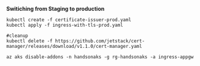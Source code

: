 

**Switiching from Staging to production**
```
kubectl create -f certificate-issuer-prod.yaml
kubectl apply -f ingress-with-tls-prod.yaml

#cleanup
kubectl delete -f https://github.com/jetstack/cert-manager/releases/download/v1.1.0/cert-manager.yaml

az aks disable-addons -n handsonaks -g rg-handsonaks -a ingress-appgw

```
